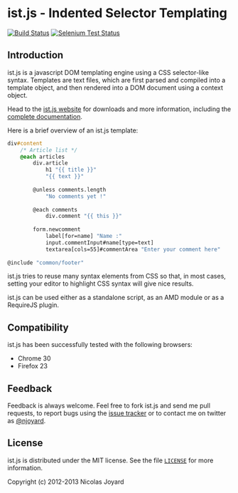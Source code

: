 ist.js - Indented Selector Templating
=====================================

[![Build Status](https://travis-ci.org/njoyard/ist.png?branch=master)](http://travis-ci.org/njoyard/ist)
[![Selenium Test Status](https://saucelabs.com/browser-matrix/istjs.svg)](https://saucelabs.com/u/istjs)

Introduction
------------

ist.js is a javascript DOM templating engine using a CSS selector-like syntax.
Templates are text files, which are first parsed and compiled into a template
object, and then rendered into a DOM document using a context object.

Head to the [ist.js website][1] for downloads and more information, including
the [complete documentation][2].

Here is a brief overview of an ist.js template:

```css
div#content
    /* Article list */
    @each articles
        div.article
            h1 "{{ title }}"
            "{{ text }}"
            
        @unless comments.length
            "No comments yet !"
            
        @each comments
            div.comment "{{ this }}"
                
        form.newcomment
            label[for=name] "Name :"
            input.commentInput#name[type=text]
            textarea[cols=55]#commentArea "Enter your comment here"
                
@include "common/footer"
```

ist.js tries to reuse many syntax elements from CSS so that, in most cases,
setting your editor to highlight CSS syntax will give nice results.

ist.js can be used either as a standalone script, as an AMD module or as a
RequireJS plugin.

Compatibility
-------------

ist.js has been successfully tested with the following browsers:
- Chrome 30
- Firefox 23

Feedback
--------

Feedback is always welcome. Feel free to fork ist.js and send me pull requests,
to report bugs using the [issue tracker][4] or to contact me on twitter as
[@njoyard][5].

License
-------

ist.js is distributed under the MIT license. See the file [`LICENSE`][3] for
more information.

Copyright (c) 2012-2013 Nicolas Joyard


[1]: http://njoyard.github.io/ist
[2]: http://njoyard.github.iofire/ist/doc.html
[3]: https://github.com/njoyard/ist/blob/master/LICENSE
[4]: https://github.com/njoyard/ist/issues
[5]: http://twitter.com/njoyard


